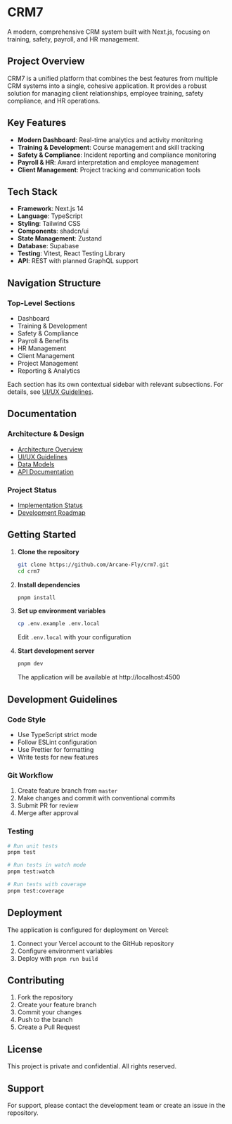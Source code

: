 # CRM7

A modern, comprehensive CRM system built with Next.js, focusing on training, safety, payroll, and HR management.

## Project Overview

CRM7 is a unified platform that combines the best features from multiple CRM systems into a single, cohesive application. It provides a robust solution for managing client relationships, employee training, safety compliance, and HR operations.

## Key Features

- **Modern Dashboard**: Real-time analytics and activity monitoring
- **Training & Development**: Course management and skill tracking
- **Safety & Compliance**: Incident reporting and compliance monitoring
- **Payroll & HR**: Award interpretation and employee management
- **Client Management**: Project tracking and communication tools

## Tech Stack

- **Framework**: Next.js 14
- **Language**: TypeScript
- **Styling**: Tailwind CSS
- **Components**: shadcn/ui
- **State Management**: Zustand
- **Database**: Supabase
- **Testing**: Vitest, React Testing Library
- **API**: REST with planned GraphQL support

## Navigation Structure

### Top-Level Sections
- Dashboard
- Training & Development
- Safety & Compliance
- Payroll & Benefits
- HR Management
- Client Management
- Project Management
- Reporting & Analytics

Each section has its own contextual sidebar with relevant subsections. For details, see [UI/UX Guidelines](docs/UI_UX_GUIDELINES.md).

## Documentation

### Architecture & Design
- [Architecture Overview](docs/ARCHITECTURE.md)
- [UI/UX Guidelines](docs/UI_UX_GUIDELINES.md)
- [Data Models](docs/DATA_MODELS.md)
- [API Documentation](docs/API.md)

### Project Status
- [Implementation Status](docs/IMPLEMENTATION_STATUS.md)
- [Development Roadmap](docs/ROADMAP.md)

## Getting Started

1. **Clone the repository**
   ```bash
   git clone https://github.com/Arcane-Fly/crm7.git
   cd crm7
   ```

2. **Install dependencies**
   ```bash
   pnpm install
   ```

3. **Set up environment variables**
   ```bash
   cp .env.example .env.local
   ```
   Edit `.env.local` with your configuration

4. **Start development server**
   ```bash
   pnpm dev
   ```
   The application will be available at http://localhost:4500

## Development Guidelines

### Code Style
- Use TypeScript strict mode
- Follow ESLint configuration
- Use Prettier for formatting
- Write tests for new features

### Git Workflow
1. Create feature branch from `master`
2. Make changes and commit with conventional commits
3. Submit PR for review
4. Merge after approval

### Testing
```bash
# Run unit tests
pnpm test

# Run tests in watch mode
pnpm test:watch

# Run tests with coverage
pnpm test:coverage
```

## Deployment

The application is configured for deployment on Vercel:

1. Connect your Vercel account to the GitHub repository
2. Configure environment variables
3. Deploy with `pnpm run build`

## Contributing

1. Fork the repository
2. Create your feature branch
3. Commit your changes
4. Push to the branch
5. Create a Pull Request

## License

This project is private and confidential. All rights reserved.

## Support

For support, please contact the development team or create an issue in the repository.
